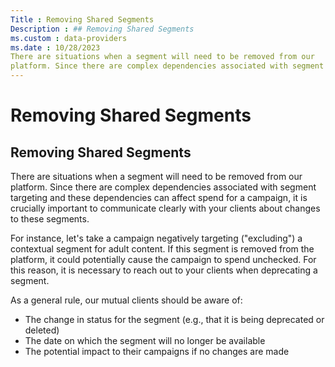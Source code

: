 ```yaml
---
Title : Removing Shared Segments
Description : ## Removing Shared Segments
ms.custom : data-providers
ms.date : 10/28/2023
There are situations when a segment will need to be removed from our
platform. Since there are complex dependencies associated with segment
---
```



# Removing Shared Segments





## Removing Shared Segments

There are situations when a segment will need to be removed from our
platform. Since there are complex dependencies associated with segment
targeting and these dependencies can affect spend for a campaign, it is
crucially important to communicate clearly with your clients about
changes to these segments.

For instance, let's take a campaign negatively targeting ("excluding") a
contextual segment for adult content. If this segment is removed from
the platform, it could potentially cause the campaign to spend
unchecked. For this reason, it is necessary to reach out to your clients
when deprecating a segment.

As a general rule, our mutual clients should be aware of:

- The change in status for the segment (e.g., that it is being
  deprecated or deleted)
- The date on which the segment will no longer be available
- The potential impact to their campaigns if no changes are made






